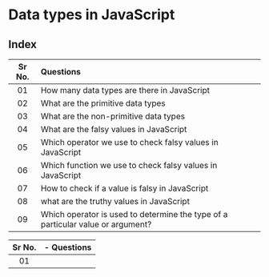 # Data types in JavaScript #

## Index ##

| Sr No. | Questions |
| :---: | :--- |
| 01 | How many data types are there in JavaScript |
| 02 | What are the primitive data types |
| 03 | What are the non-primitive data types |
| 04 | What are the falsy values in JavaScript |
| 05 | Which operator we use to check falsy values in JavaScript |
| 06 | Which function we use to check falsy values in JavaScript |
| 07 | How to check if a value is falsy in JavaScript |
| 08 | what are the truthy values in JavaScript |
| 09 | Which operator is used to determine the type of a particular value or argument? |

| Sr No. |  - Questions |
| :---: | :--- |
| 01 |  |
